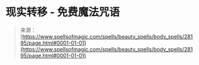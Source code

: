 <!--yml

category: 未分类

date: 2024-06-12 19:17:47

-->

# 现实转移 - 免费魔法咒语

> 来源：[https://www.spellsofmagic.com/spells/beauty_spells/body_spells/28195/page.html#0001-01-01](https://www.spellsofmagic.com/spells/beauty_spells/body_spells/28195/page.html#0001-01-01)

